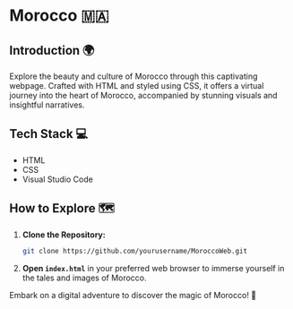 # Morocco 🇲🇦

## Introduction 🌍

Explore the beauty and culture of Morocco through this captivating webpage. Crafted with HTML and styled using CSS, it offers a virtual journey into the heart of Morocco, accompanied by stunning visuals and insightful narratives.

## Tech Stack 💻

- HTML
- CSS
- Visual Studio Code
  
## How to Explore 🗺️

1. **Clone the Repository:**
    ```bash
    git clone https://github.com/yourusername/MoroccoWeb.git
    ```

2. **Open `index.html`** in your preferred web browser to immerse yourself in the tales and images of Morocco.

Embark on a digital adventure to discover the magic of Morocco! 🌟
